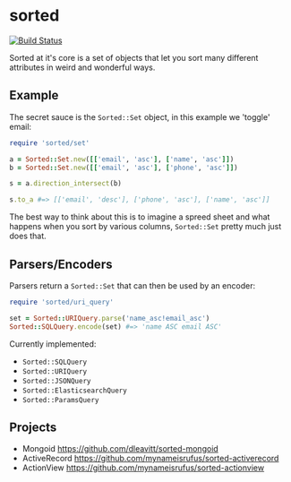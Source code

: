# sorted

[![Build Status](https://travis-ci.org/mynameisrufus/sorted.svg?branch=master)](https://travis-ci.org/mynameisrufus/sorted)

Sorted at it's core is a set of objects that let you sort many different
attributes in weird and wonderful ways.

## Example

The secret sauce is the `Sorted::Set` object, in this example we 'toggle' email:

```ruby
require 'sorted/set'

a = Sorted::Set.new([['email', 'asc'], ['name', 'asc']])
b = Sorted::Set.new([['email', 'asc'], ['phone', 'asc']])

s = a.direction_intersect(b)

s.to_a #=> [['email', 'desc'], ['phone', 'asc'], ['name', 'asc']]
```

The best way to think about this is to imagine a spreed sheet and what happens
when you sort by various columns, `Sorted::Set` pretty much just does that.

## Parsers/Encoders

Parsers return a `Sorted::Set` that can then be used by an encoder:

```ruby
require 'sorted/uri_query'

set = Sorted::URIQuery.parse('name_asc!email_asc')
Sorted::SQLQuery.encode(set) #=> 'name ASC email ASC'
```

Currently implemented:

* `Sorted::SQLQuery`
* `Sorted::URIQuery`
* `Sorted::JSONQuery`
* `Sorted::ElasticsearchQuery`
* `Sorted::ParamsQuery`

## Projects

* Mongoid https://github.com/dleavitt/sorted-mongoid
* ActiveRecord https://github.com/mynameisrufus/sorted-activerecord
* ActionView https://github.com/mynameisrufus/sorted-actionview
